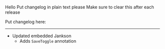 Hello
Put changelog in plain text please
Make sure to clear this after each release

Put changelog here:

-----------------
- Updated embedded Jankson
  - Adds `SaveToggle` annotation
